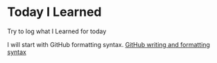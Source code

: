 # Today I Learned
Try to log what I Learned for today

I will start with GitHub formatting syntax. [GitHub writing and formatting syntax](https://help.github.com/articles/basic-writing-and-formatting-syntax/)

